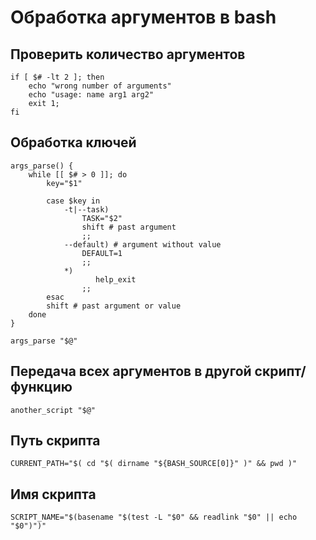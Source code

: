 # Обработка аргументов в bash

## Проверить количество аргументов

    if [ $# -lt 2 ]; then
        echo "wrong number of arguments"
        echo "usage: name arg1 arg2"
        exit 1;
    fi

## Обработка ключей

```
args_parse() {
    while [[ $# > 0 ]]; do
        key="$1"

        case $key in
            -t|--task)
                TASK="$2"
                shift # past argument
                ;;
            --default) # argument without value
                DEFAULT=1
                ;;
            *)
                   help_exit
                ;;
        esac
        shift # past argument or value
    done
}

args_parse "$@"
```

## Передача всех аргументов в другой скрипт/функцию

    another_script "$@"

## Путь скрипта

    CURRENT_PATH="$( cd "$( dirname "${BASH_SOURCE[0]}" )" && pwd )"

## Имя скрипта

    SCRIPT_NAME="$(basename "$(test -L "$0" && readlink "$0" || echo "$0")")"
